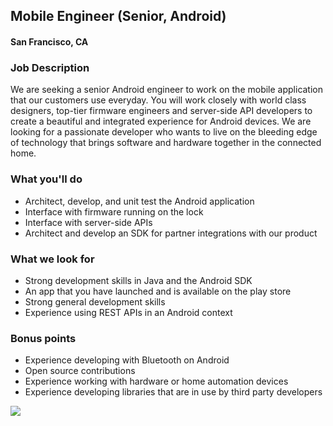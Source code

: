 ## Mobile Engineer (Senior, Android)
#### San Francisco, CA

### Job Description 
We are seeking a senior Android engineer to work on the mobile application that our customers use everyday. You will work closely with world class designers, top-tier firmware engineers and server-side API developers to create a beautiful and integrated experience for Android devices. We are looking for a passionate developer who wants to live on the bleeding edge of technology that brings software and hardware together in the connected home.

### What you'll do
+ Architect, develop, and unit test the Android application
+ Interface with firmware running on the lock
+ Interface with server-side APIs
+ Architect and develop an SDK for partner integrations with our product

### What we look for
+ Strong development skills in Java and the Android SDK
+ An app that you have launched and is available on the play store
+ Strong general development skills
+ Experience using REST APIs in an Android context

### Bonus points
+ Experience developing with Bluetooth on Android
+ Open source contributions
+ Experience working with hardware or home automation devices
+ Experience developing libraries that are in use by third party developers



[<img src='https://dabuttonfactory.com/button.png?t=Apply&f=Calibri-Bold&ts=24&tc=fff&tshs=1&tshc=000&hp=20&vp=8&c=5&bgt=gradient&bgc=3d85c6&ebgc=073763'>](https://letsrockit.co/users/auth/github?job_id=qxvndxn0-mobile-engineer-senior-android)
